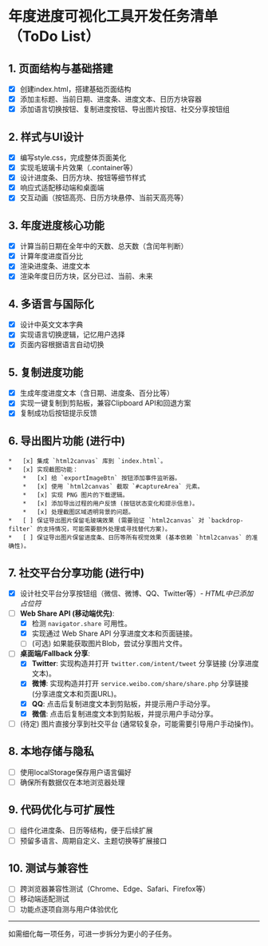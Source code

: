 # 年度进度可视化工具开发任务清单（ToDo List）

## 1. 页面结构与基础搭建
- [x] 创建index.html，搭建基础页面结构
- [x] 添加主标题、当前日期、进度条、进度文本、日历方块容器
- [x] 添加语言切换按钮、复制进度按钮、导出图片按钮、社交分享按钮组

## 2. 样式与UI设计
- [x] 编写style.css，完成整体页面美化
- [x] 实现毛玻璃卡片效果（.container等）
- [x] 设计进度条、日历方块、按钮等细节样式
- [x] 响应式适配移动端和桌面端
- [x] 交互动画（按钮高亮、日历方块悬停、当前天高亮等）

## 3. 年度进度核心功能
- [x] 计算当前日期在全年中的天数、总天数（含闰年判断）
- [x] 计算年度进度百分比
- [x] 渲染进度条、进度文本
- [x] 渲染年度日历方块，区分已过、当前、未来

## 4. 多语言与国际化
- [x] 设计中英文文本字典
- [x] 实现语言切换逻辑，记忆用户选择
- [x] 页面内容根据语言自动切换

## 5. 复制进度功能
- [x] 生成年度进度文本（含日期、进度条、百分比等）
- [x] 实现一键复制到剪贴板，兼容Clipboard API和回退方案
- [x] 复制成功后按钮提示反馈

## 6. 导出图片功能 (进行中)
    *   [x] 集成 `html2canvas` 库到 `index.html`。
    *   [x] 实现截图功能：
        *   [x] 给 `exportImageBtn` 按钮添加事件监听器。
        *   [x] 使用 `html2canvas` 截取 `#captureArea` 元素。
        *   [x] 实现 PNG 图片的下载逻辑。
        *   [x] 添加导出过程的用户反馈 (按钮状态变化和提示信息)。
        *   [x] 处理截图区域透明背景的问题。
    *   [ ] 保证导出图片保留毛玻璃效果 (需要验证 `html2canvas` 对 `backdrop-filter` 的支持情况，可能需要额外处理或寻找替代方案)。
    *   [ ] 保证导出图片保留进度条、日历等所有视觉效果 (基本依赖 `html2canvas` 的准确性)。

## 7. 社交平台分享功能 (进行中)
*   [x] 设计社交平台分享按钮组（微信、微博、QQ、Twitter等）- *HTML中已添加占位符*
*   [ ] **Web Share API (移动端优先)**:
    *   [x] 检测 `navigator.share` 可用性。
    *   [x] 实现通过 Web Share API 分享进度文本和页面链接。
    *   [ ] (可选) 如果能获取图片Blob，尝试分享图片文件。
*   [ ] **桌面端/Fallback 分享**:
    *   [x] **Twitter**: 实现构造并打开 `twitter.com/intent/tweet` 分享链接 (分享进度文本)。
    *   [x] **微博**: 实现构造并打开 `service.weibo.com/share/share.php` 分享链接 (分享进度文本和页面URL)。
    *   [x] **QQ**: 点击后复制进度文本到剪贴板，并提示用户手动分享。
    *   [x] **微信**: 点击后复制进度文本到剪贴板，并提示用户手动分享。
*   [ ] (待定) 图片直接分享到社交平台 (通常较复杂，可能需要引导用户手动操作)。

## 8. 本地存储与隐私
- [ ] 使用localStorage保存用户语言偏好
- [ ] 确保所有数据仅在本地浏览器处理

## 9. 代码优化与可扩展性
- [ ] 组件化进度条、日历等结构，便于后续扩展
- [ ] 预留多语言、周期自定义、主题切换等扩展接口

## 10. 测试与兼容性
- [ ] 跨浏览器兼容性测试（Chrome、Edge、Safari、Firefox等）
- [ ] 移动端适配测试
- [ ] 功能点逐项自测与用户体验优化

---

如需细化每一项任务，可进一步拆分为更小的子任务。 